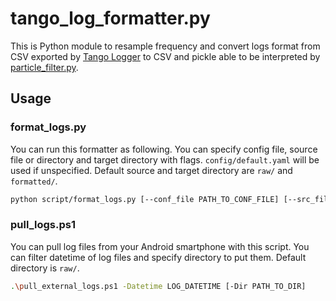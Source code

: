 # tango_log_formatter.py
This is Python module to resample frequency and convert logs format from CSV exported by [Tango Logger](https://bitbucket.org/uclabnu/tangologger/src/master/) to CSV and pickle able to be interpreted by [particle_filter.py](https://github.com/kazumakano/particle_filter.py).

## Usage
### format_logs.py
You can run this formatter as following.
You can specify config file, source file or directory and target directory with flags.
`config/default.yaml` will be used if unspecified.
Default source and target directory are `raw/` and `formatted/`.
```sh
python script/format_logs.py [--conf_file PATH_TO_CONF_FILE] [--src_file PATH_TO_SRC_FILE] [--src_dir PATH_TO_SRC_DIR] [--tgt_dir PATH_TO_TGT_DIR]
```

### pull_logs.ps1
You can pull log files from your Android smartphone with this script.
You can filter datetime of log files and specify directory to put them.
Default directory is `raw/`.
```sh
.\pull_external_logs.ps1 -Datetime LOG_DATETIME [-Dir PATH_TO_DIR]
```
